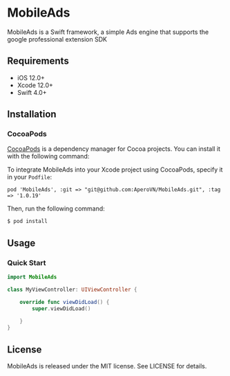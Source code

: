 <img src="" alt="" />

# MobileAds
MobileAds is a Swift framework, a simple Ads engine that supports the google professional extension SDK

## Requirements

- iOS 12.0+
- Xcode 12.0+
- Swift 4.0+

## Installation

### CocoaPods
[CocoaPods](http://cocoapods.org) is a dependency manager for Cocoa projects. You can install it with the following command:

To integrate MobileAds into your Xcode project using CocoaPods, specify it in your `Podfile`:

```
pod 'MobileAds', :git => "git@github.com:AperoVN/MobileAds.git", :tag => '1.0.19'
```

Then, run the following command:

```bash
$ pod install
```

## Usage

### Quick Start

```swift
import MobileAds

class MyViewController: UIViewController {

    override func viewDidLoad() {
        super.viewDidLoad()
        
    }
}
```
## License

MobileAds is released under the MIT license. See LICENSE for details.
